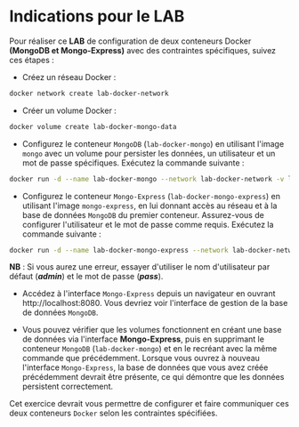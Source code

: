 # Indications pour le LAB

Pour réaliser ce **LAB** de configuration de deux conteneurs Docker **(MongoDB et Mongo-Express)** avec des contraintes spécifiques, suivez ces étapes :

- Créez un réseau Docker :

```bash
docker network create lab-docker-network
```
- Créer un volume Docker :

```bash
docker volume create lab-docker-mongo-data
```

- Configurez le conteneur `MongoDB` (`lab-docker-mongo`) en utilisant l'image `mongo` avec un volume pour persister les données, un utilisateur et un mot de passe spécifiques. Exécutez la commande suivante :

```bash 
docker run -d --name lab-docker-mongo --network lab-docker-network -v lab-docker-mongo-data:/data/db -e MONGO_INITDB_ROOT_USERNAME=lab-docker -e MONGO_INITDB_ROOT_PASSWORD=lab-docker-password mongo
```

- Configurez le conteneur `Mongo-Express` (`lab-docker-mongo-express`) en utilisant l'image `mongo-express`, en lui donnant accès au réseau et à la base de données `MongoDB` du premier conteneur. Assurez-vous de configurer l'utilisateur et le mot de passe comme requis. Exécutez la commande suivante :

```bash
docker run -d --name lab-docker-mongo-express --network lab-docker-network -e ME_CONFIG_MONGODB_SERVER=lab-docker-mongo -e ME_CONFIG_MONGODB_ADMINUSERNAME=lab-docker -e ME_CONFIG_MONGODB_ADMINPASSWORD=lab-docker-password -p 8080:8081 mongo-express
```
**NB** : Si vous aurez une erreur, essayer d'utiliser le nom d'utilisateur par défaut (***admin***) et le mot de passe (***pass***).

- Accédez à l'interface `Mongo-Express` depuis un navigateur en ouvrant http://localhost:8080. Vous devriez voir l'interface de gestion de la base de données `MongoDB`.

- Vous pouvez vérifier que les volumes fonctionnent en créant une base de données via l'interface **Mongo-Express**, puis en supprimant le conteneur `MongoDB` (`lab-docker-mongo`) et en le recréant avec la même commande que précédemment. Lorsque vous ouvrez à nouveau l'interface `Mongo-Express`, la base de données que vous avez créée précédemment devrait être présente, ce qui démontre que les données persistent correctement.

Cet exercice devrait vous permettre de configurer et faire communiquer ces deux conteneurs `Docker` selon les contraintes spécifiées.




